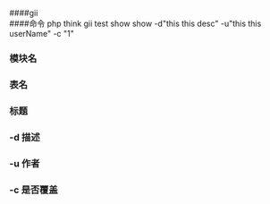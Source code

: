 ####gii  
####命令 php think gii test show show -d"this this desc" -u"this this userName" -c "1"
### 模块名
### 表名
### 标题
### -d 描述
### -u 作者
### -c 是否覆盖
